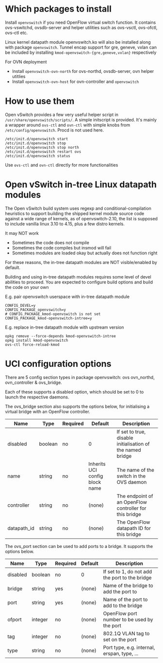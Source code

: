 # Which packages to install

Install `openvswitch` if you need OpenFlow virtual switch function.  It
contains ovs-vswitchd, ovsdb-server and helper utilities such as ovs-vsctl,
ovs-ofctl, ovs-ctl etc.

Linux kernel datapath module openvswitch.ko will also be installed along with
package `openvswitch`.  Tunnel encap support for gre, geneve, vxlan can be
included by installing `kmod-openvswitch-{gre,geneve,vxlan}` respectively

For OVN deployment

- Install `openvswitch-ovn-north` for ovs-northd, ovsdb-server, ovn helper utitlies
- Install `openvswitch-ovn-host` for ovn-controller and `openvswitch`

# How to use them

Open vSwitch provides a few very useful helper script in
`/usr/share/openvswitch/scripts/`.  A simple initscript is provided.  It's
mainly a wrapper around `ovs-ctl` and `ovn-ctl` with simple knobs from
`/etc/config/openvswitch`.  Procd is not used here.

	/etc/init.d/openvswitch start
	/etc/init.d/openvswitch stop
	/etc/init.d/openvswitch stop north
	/etc/init.d/openvswitch restart ovs
	/etc/init.d/openvswitch status

Use `ovs-ctl` and `ovn-ctl` directly for more functionalities

# Open vSwitch in-tree Linux datapath modules

The Open vSwitch build system uses regexp and conditional-compilation
heuristics to support building the shipped kernel module source code against a
wide range of kernels, as of openvswitch-2.10, the list is supposed to include
vanilla linux 3.10 to 4.15, plus a few distro kernels.

It may NOT work

 - Sometimes the code does not compile
 - Sometimes the code compiles but insmod will fail
 - Sometimes modules are loaded okay but actually does not function right

For these reasons, the in-tree datapath modules are NOT visible/enabled by
default.

Building and using in-tree datapath modules requires some level of devel
abilities to proceed.  You are expected to configure build options and build
the code on your own

E.g. pair openvswitch userspace with in-tree datapath module

	CONFIG_DEVEL=y
	CONFIG_PACKAGE_openvswitch=y
	# CONFIG_PACKAGE_kmod-openvswitch is not set
	CONFIG_PACKAGE_kmod-openvswitch-intree=y

E.g. replace in-tree datapath module with upstream version

	opkg remove --force-depends kmod-openvswitch-intree
	opkg install kmod-openvswitch
	ovs-ctl force-reload-kmod

# UCI configuration options

There are 5 config section types in package openvswitch:
ovs ovn_northd, ovn_controller & ovs_bridge.

Each of these supports a disabled option, which should be 
set to 0 to launch the respective daemons.

The ovs_bridge section also supports the options below,
for initialising a virtual bridge with an OpenFlow controller.

| Name        | Type    | Required | Default                        | Description                                                |
|-------------|---------|----------|--------------------------------|------------------------------------------------------------|
| disabled    | boolean | no       | 0                              | If set to true, disable initialisation of the named bridge |
| name        | string  | no       | Inherits UCI config block name | The name of the switch in the OVS daemon                   |
| controller  | string  | no       | (none)                         | The endpoint of an OpenFlow controller for this bridge     |
| datapath_id | string  | no       | (none)                         | The OpenFlow datapath ID for this bridge                   |

The ovs_port section can be used to add ports to a bridge. It supports the options below.

| Name     | Type    | Required | Default | Description
| ---------|---------|----------|---------|------------------------------------------------|
| disabled | boolean | no       | 0       | If set to 1, do not add the port to the bridge |
| bridge   | string  | yes      | (none)  | Name of the bridge to add the port to          |
| port     | string  | yes      | (none)  | Name of the port to add to the bridge          |
| ofport   | integer | no       | (none)  | OpenFlow port number to be used by the port    |
| tag      | integer | no       | (none)  | 802.1Q VLAN tag to set on the port             |
| type     | string  | no       | (none)  | Port type, e.g. internal, erspan, type, ...    |
